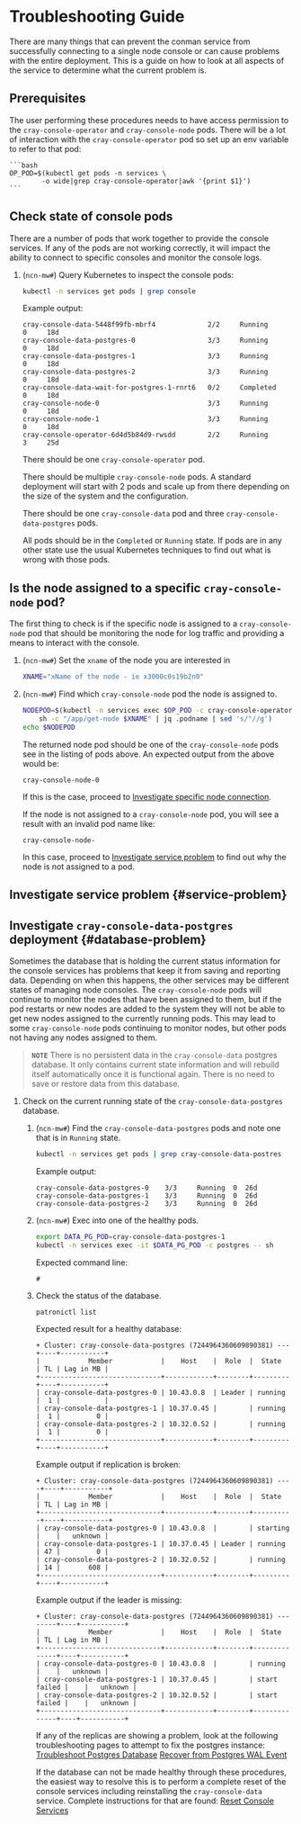 # Troubleshooting Guide

There are many things that can prevent the conman service from successfully connecting to a
single node console or can cause problems with the entire deployment. This is a guide on
how to look at all aspects of the service to determine what the current problem is.

## Prerequisites

The user performing these procedures needs to have access permission to the `cray-console-operator`
and `cray-console-node` pods. There will be a lot of interaction with the `cray-console-operator` pod
so set up an env variable to refer to that pod:

    ```bash
    OP_POD=$(kubectl get pods -n services \
            -o wide|grep cray-console-operator|awk '{print $1}')
    ```

## Check state of console pods

There are a number of pods that work together to provide the console services. If any of the pods are
not working correctly, it will impact the ability to connect to specific consoles and monitor the console
logs.

1. (`ncn-mw#`) Query Kubernetes to inspect the console pods:

    ```bash
    kubectl -n services get pods | grep console
    ```

    Example output:

    ```text
    cray-console-data-5448f99fb-mbrf4             2/2     Running        0     18d
    cray-console-data-postgres-0                  3/3     Running        0     18d
    cray-console-data-postgres-1                  3/3     Running        0     18d
    cray-console-data-postgres-2                  3/3     Running        0     18d
    cray-console-data-wait-for-postgres-1-rnrt6   0/2     Completed      0     18d
    cray-console-node-0                           3/3     Running        0     18d
    cray-console-node-1                           3/3     Running        0     18d
    cray-console-operator-6d4d5b84d9-rwsdd        2/2     Running        3     25d
    ```

    There should be one `cray-console-operator` pod.

    There should be multiple `cray-console-node` pods. A standard deployment will start with 2
    pods and scale up from there depending on the size of the system and the configuration.

    There should be one `cray-console-data` pod and three `cray-console-data-postgres` pods.

    All pods should be in the `Completed` or `Running` state. If pods are in any other state
    use the usual Kubernetes techniques to find out what is wrong with those pods.

## Is the node assigned to a specific `cray-console-node` pod?

The first thing to check is if the specific node is assigned to a `cray-console-node` pod that should
be monitoring the node for log traffic and providing a means to interact with the console.

1. (`ncn-mw#`) Set the `xname` of the node you are interested in

    ```bash
    XNAME="xName of the node - ie x3000c0s19b2n0"
    ```

1. (`ncn-mw#`) Find which `cray-console-node` pod the node is assigned to.

    ```bash
    NODEPOD=$(kubectl -n services exec $OP_POD -c cray-console-operator -- \
        sh -c "/app/get-node $XNAME" | jq .podname | sed 's/"//g')
    echo $NODEPOD
    ```

    The returned node pod should be one of the `cray-console-node` pods see in the listing
    of pods above. An expected output from the above would be:

    ```text
    cray-console-node-0
    ```

    If this is the case, proceed to [Investigate specific node connection](Troubleshoot_ConMan_Failing_to_Connect_to_a_Console.md).

    If the node is not assigned to a `cray-console-node` pod, you will see a result with an
    invalid pod name like:

    ```text
    cray-console-node-
    ```

    In this case, proceed to [Investigate service problem](#service-problem) to find out why the
    node is not assigned to a pod.

## Investigate service problem {#service-problem}

## Investigate `cray-console-data-postgres` deployment {#database-problem}

Sometimes the database that is holding the current status information for the console services has
problems that keep it from saving and reporting data. Depending on when this happens, the other
services may be different states of managing node consoles. The `cray-console-node` pods will continue
to monitor the nodes that have been assigned to them, but if the pod restarts or new nodes are added
to the system they will not be able to get new nodes assigned to the currently running pods. This may
lead to some `cray-console-node` pods continuing to monitor nodes, but other pods not having any nodes
assigned to them.

> **`NOTE`** There is no persistent data in the `cray-console-data` postgres database. It only contains
current state information and will rebuild itself automatically once it is functional again. There is no
need to save or restore data from this database.

1. Check on the current running state of the `cray-console-data-postgres` database.

    1. (`ncn-mw#`) Find the `cray-console-data-postgres` pods and note one that is in `Running` state.

        ```bash
        kubectl -n services get pods | grep cray-console-data-postres
        ```

        Example output:

        ```text
        cray-console-data-postgres-0    3/3     Running  0  26d
        cray-console-data-postgres-1    3/3     Running  0  26d
        cray-console-data-postgres-2    3/3     Running  0  26d
        ```

    1. (`ncn-mw#`) Exec into one of the healthy pods.

        ```bash
        export DATA_PG_POD=cray-console-data-postgres-1
        kubectl -n services exec -it $DATA_PG_POD -c postgres -- sh
        ```

        Expected command line:

        ```text
        #
        ```

    1. Check the status of the database.

        ```bash
        patronictl list
        ```

        Expected result for a healthy database:

        ```text
        + Cluster: cray-console-data-postgres (7244964360609890381) ---+----+-----------+
        |            Member            |    Host    |  Role  |  State  | TL | Lag in MB |
        +------------------------------+------------+--------+---------+----+-----------+
        | cray-console-data-postgres-0 | 10.43.0.8  | Leader | running |  1 |           |
        | cray-console-data-postgres-1 | 10.37.0.45 |        | running |  1 |         0 |
        | cray-console-data-postgres-2 | 10.32.0.52 |        | running |  1 |         0 |
        +------------------------------+------------+--------+---------+----+-----------+
        ```

        Example output if replication is broken:

        ```text
        + Cluster: cray-console-data-postgres (7244964360609890381) ----+----+-----------+
        |            Member            |    Host    |  Role  |  State   | TL | Lag in MB |
        +------------------------------+------------+--------+----------+----+-----------+
        | cray-console-data-postgres-0 | 10.43.0.8  |        | starting |    |   unknown |
        | cray-console-data-postgres-1 | 10.37.0.45 | Leader | running  | 47 |         0 |
        | cray-console-data-postgres-2 | 10.32.0.52 |        | running  | 14 |       608 |
        +------------------------------+------------+--------+---------+----+-----------+
        ```

        Example output if the leader is missing:

        ```text
        + Cluster: cray-console-data-postgres (7244964360609890381) --------+----+-----------+
        |            Member            |    Host    |  Role  |  State       | TL | Lag in MB |
        +------------------------------+------------+--------+--------------+----+-----------+
        | cray-console-data-postgres-0 | 10.43.0.8  |        | running      |    |   unknown |
        | cray-console-data-postgres-1 | 10.37.0.45 |        | start failed |    |   unknown |
        | cray-console-data-postgres-2 | 10.32.0.52 |        | start failed |    |   unknown |
        +------------------------------+------------+--------+--------------+----+-----------+
        ```

        If any of the replicas are showing a problem, look at the following troubleshooting
        pages to attempt to fix the postgres instance:
        [Troubleshoot Postgres Database](../kubernetes/Troubleshoot_Postgres_Database.md)
        [Recover from Postgres WAL Event](../kubernetes/Recover_from_Postgres_WAL_Event.md)

        If the database can not be made healthy through these procedures, the easiest way to
        resolve this is to perform a complete reset of the console services including
        reinstalling the `cray-console-data` service. Complete instructions for that are found:
        [Reset Console Services](Troubleshoot_ConMan_Reset_Console_Services.md)


